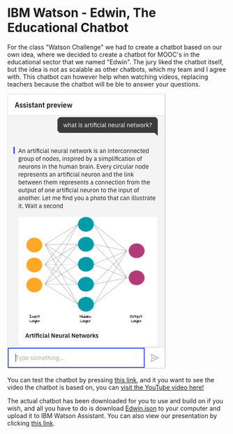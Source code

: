 # IBM Watson - Edwin, The Educational Chatbot
For the class "Watson Challenge" we had to create a chatbot based on our own idea, where we decided to create a chatbot for MOOC's in the educational sector that we named "Edwin". The jury liked the chatbot itself, but the idea is not as scalable as other chatbots, which my team and I agree with. This chatbot can however help when watching videos, replacing teachers because the chatbot will be ble to answer your questions. 

![Chatbot Preview](https://github.com/Jonashellevang/IE_MBD_2020/blob/master/IBM%20Watson%20Chatbot/Chatbot%20Preview.png)

You can test the chatbot by pressing [this link,](https://web-chat.global.assistant.watson.cloud.ibm.com/preview.html?region=eu-gb&integrationID=e434435f-f7dd-43c6-a17b-5b501a634d36&serviceInstanceID=735ddf0c-d549-441d-acc6-586cd33aaffb) and it you want to see the video the chatbot is based on, you can [visit the YouTube video here!](https://www.youtube.com/watch?v=z-EtmaFJieY&list=PL8dPuuaLjXtNlUrzyH5r6jN9ulIgZBpdo&t=332s)

The actual chatbot has been downloaded for you to use and build on if you wish, and all you have to do is download [Edwin.json](https://github.com/Jonashellevang/IE_MBD_2020/blob/master/IBM%20Watson%20Chatbot/Edwin.json) to your computer and upload it to IBM Watson Assistant. You can also view our presentation by clicking [this link](https://github.com/Jonashellevang/IE_MBD_2020/blob/master/IBM%20Watson%20Chatbot/IBM%20Watson%20Presentation.pdf).
